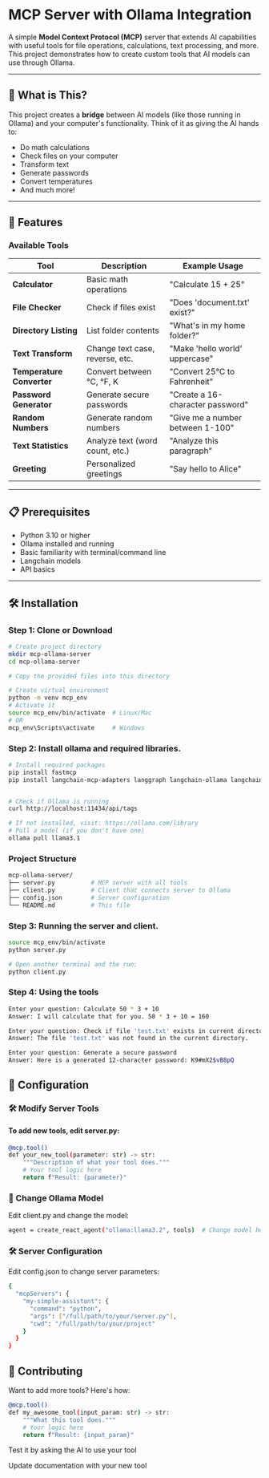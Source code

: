 # MCP Server with Ollama Integration

A simple **Model Context Protocol (MCP)** server that extends AI capabilities with useful tools for file operations, calculations, text processing, and more. This project demonstrates how to create custom tools that AI models can use through Ollama.

---

## 🎯 What is This?

This project creates a **bridge** between AI models (like those running in Ollama) and your computer's functionality. Think of it as giving the AI hands to:
- Do math calculations
- Check files on your computer
- Transform text
- Generate passwords
- Convert temperatures
- And much more!

---

## 🚀 Features

### Available Tools

| Tool               | Description                          | Example Usage                         |
|--------------------|--------------------------------------|----------------------------------------|
| **Calculator**      | Basic math operations                | "Calculate 15 + 25"                    |
| **File Checker**    | Check if files exist                 | "Does 'document.txt' exist?"          |
| **Directory Listing** | List folder contents              | "What's in my home folder?"           |
| **Text Transform**  | Change text case, reverse, etc.      | "Make 'hello world' uppercase"        |
| **Temperature Converter** | Convert between °C, °F, K    | "Convert 25°C to Fahrenheit"          |
| **Password Generator** | Generate secure passwords        | "Create a 16-character password"      |
| **Random Numbers**  | Generate random numbers              | "Give me a number between 1-100"      |
| **Text Statistics** | Analyze text (word count, etc.)      | "Analyze this paragraph"              |
| **Greeting**        | Personalized greetings               | "Say hello to Alice"                  |

---

## 📋 Prerequisites

- Python 3.10 or higher
- Ollama installed and running
- Basic familiarity with terminal/command line
- Langchain models
- API basics

---

## 🛠️ Installation

### Step 1: Clone or Download

```bash
# Create project directory
mkdir mcp-ollama-server
cd mcp-ollama-server

# Copy the provided files into this directory

# Create virtual environment
python -m venv mcp_env
# Activate it
source mcp_env/bin/activate  # Linux/Mac
# OR
mcp_env\Scripts\activate     # Windows
```

### Step 2: Install ollama and required libraries.
```bash
# Install required packages
pip install fastmcp
pip install langchain-mcp-adapters langgraph langchain-ollama langchain


# Check if Ollama is running
curl http://localhost:11434/api/tags

# If not installed, visit: https://ollama.com/library
# Pull a model (if you don't have one)
ollama pull llama3.1
```

### Project Structure
```bash
mcp-ollama-server/
├── server.py          # MCP server with all tools
├── client.py          # Client that connects server to Ollama
├── config.json        # Server configuration
└── README.md          # This file
```

### Step 3: Running the server and client.
```bash
source mcp_env/bin/activate
python server.py

# Open another terminal and the run:
python client.py
```

### Step 4: Using the tools
```bash
Enter your question: Calculate 50 * 3 + 10
Answer: I will calculate that for you. 50 * 3 + 10 = 160

Enter your question: Check if file 'test.txt' exists in current directory
Answer: The file 'test.txt' was not found in the current directory.

Enter your question: Generate a secure password
Answer: Here is a generated 12-character password: K9#mX2$vB8pQ
```

## 🔧 Configuration
### 🛠️ Modify Server Tools

#### To add new tools, edit server.py:
```bash
@mcp.tool()
def your_new_tool(parameter: str) -> str:
    """Description of what your tool does."""
    # Your tool logic here
    return f"Result: {parameter}"
```

### 🤖 Change Ollama Model

Edit client.py and change the model:
```bash
agent = create_react_agent("ollama:llama3.2", tools)  # Change model here
```

### 🛠️ Server Configuration

Edit config.json to change server parameters:
```bash
{
  "mcpServers": {
    "my-simple-assistant": {
      "command": "python",
      "args": ["/full/path/to/your/server.py"],
      "cwd": "/full/path/to/your/project"
    }
  }
}
```
## 🤝 Contributing

Want to add more tools? Here's how:

```bash
@mcp.tool()
def my_awesome_tool(input_param: str) -> str:
    """What this tool does."""
    # Your logic here
    return f"Result: {input_param}"
```
Test it by asking the AI to use your tool

Update documentation with your new tool
